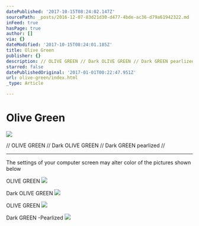```yaml
---
datePublished: '2017-10-15T08:24:02.147Z'
sourcePath: _posts/2016-12-07-83d21d30-d477-4bde-ac36-d79a61942322.md
inFeed: true
hasPage: true
author: []
via: {}
dateModified: '2017-10-15T08:24:01.185Z'
title: Olive Green
publisher: {}
description: // OLIVE GREEN // Dark OLIVE GREEN // Dark GREEN pearlized //
starred: false
datePublishedOriginal: '2017-01-01T00:22:47.951Z'
url: olive-green/index.html
_type: Article

---
```

# Olive Green
![](https://the-grid-user-content.s3-us-west-2.amazonaws.com/442302e2-e811-4d97-baaf-82c13ddd848b.jpg)

// OLIVE GREEN // Dark OLIVE GREEN // Dark GREEN pearlized //

---

The settings of your computer screen may alter color of the pictures shown below

OLIVE GREEN
![](https://the-grid-user-content.s3-us-west-2.amazonaws.com/b882edf4-e30d-45e0-922d-b963b1a92c6d.jpg)

Dark OLIVE GREEN
![](https://the-grid-user-content.s3-us-west-2.amazonaws.com/7b4063d3-eda8-4685-a8f1-f9b9cf767279.jpg)

OLIVE GREEN
![](https://the-grid-user-content.s3-us-west-2.amazonaws.com/7884746d-2032-4340-a46e-bc487b41c95f.jpg)

Dark GREEN -Pearlized
![](https://the-grid-user-content.s3-us-west-2.amazonaws.com/33ca3722-2b7b-4bf9-82ce-38f1cc725828.jpg)